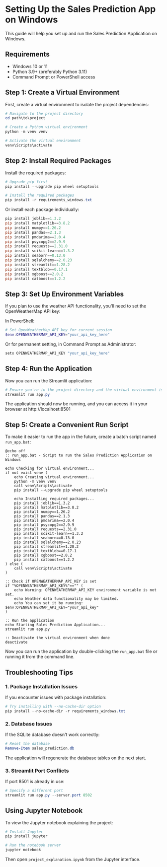 # Setting Up the Sales Prediction App on Windows

This guide will help you set up and run the Sales Prediction Application on Windows.

## Requirements

- Windows 10 or 11
- Python 3.9+ (preferably Python 3.11)
- Command Prompt or PowerShell access

## Step 1: Create a Virtual Environment

First, create a virtual environment to isolate the project dependencies:

```powershell
# Navigate to the project directory
cd path\to\project

# Create a Python virtual environment
python -m venv venv

# Activate the virtual environment
venv\Scripts\activate
```

## Step 2: Install Required Packages

Install the required packages:

```powershell
# Upgrade pip first
pip install --upgrade pip wheel setuptools

# Install the required packages
pip install -r requirements_windows.txt
```

Or install each package individually:

```powershell
pip install joblib==1.3.2
pip install matplotlib==3.8.2
pip install numpy==1.26.2
pip install pandas==2.1.3
pip install pmdarima==2.0.4
pip install psycopg2==2.9.9
pip install requests==2.31.0
pip install scikit-learn==1.3.2
pip install seaborn==0.13.0
pip install sqlalchemy==2.0.23
pip install streamlit==1.28.2
pip install textblob==0.17.1
pip install xgboost==2.0.2
pip install catboost==1.2.2
```

## Step 3: Set Up Environment Variables

If you plan to use the weather API functionality, you'll need to set the OpenWeatherMap API key:

In PowerShell:
```powershell
# Set OpenWeatherMap API key for current session
$env:OPENWEATHERMAP_API_KEY="your_api_key_here"
```

Or for permanent setting, in Command Prompt as Administrator:
```cmd
setx OPENWEATHERMAP_API_KEY "your_api_key_here"
```

## Step 4: Run the Application

Now you can run the Streamlit application:

```powershell
# Ensure you're in the project directory and the virtual environment is activated
streamlit run app.py
```

The application should now be running, and you can access it in your browser at http://localhost:8501

## Step 5: Create a Convenient Run Script

To make it easier to run the app in the future, create a batch script named `run_app.bat`:

```batch
@echo off
:: run_app.bat - Script to run the Sales Prediction Application on Windows

echo Checking for virtual environment...
if not exist venv (
    echo Creating virtual environment...
    python -m venv venv
    call venv\Scripts\activate
    pip install --upgrade pip wheel setuptools
    
    echo Installing required packages...
    pip install joblib==1.3.2
    pip install matplotlib==3.8.2
    pip install numpy==1.26.2
    pip install pandas==2.1.3
    pip install pmdarima==2.0.4
    pip install psycopg2==2.9.9
    pip install requests==2.31.0
    pip install scikit-learn==1.3.2
    pip install seaborn==0.13.0
    pip install sqlalchemy==2.0.23
    pip install streamlit==1.28.2
    pip install textblob==0.17.1
    pip install xgboost==2.0.2
    pip install catboost==1.2.2
) else (
    call venv\Scripts\activate
)

:: Check if OPENWEATHERMAP_API_KEY is set
if "%OPENWEATHERMAP_API_KEY%"=="" (
    echo Warning: OPENWEATHERMAP_API_KEY environment variable is not set.
    echo Weather data functionality may be limited.
    echo You can set it by running: $env:OPENWEATHERMAP_API_KEY="your_api_key"
)

:: Run the application
echo Starting Sales Prediction Application...
streamlit run app.py

:: Deactivate the virtual environment when done
deactivate
```

Now you can run the application by double-clicking the `run_app.bat` file or running it from the command line.

## Troubleshooting Tips

### 1. Package Installation Issues

If you encounter issues with package installation:

```powershell
# Try installing with --no-cache-dir option
pip install --no-cache-dir -r requirements_windows.txt
```

### 2. Database Issues

If the SQLite database doesn't work correctly:

```powershell
# Reset the database
Remove-Item sales_prediction.db
```

The application will regenerate the database tables on the next start.

### 3. Streamlit Port Conflicts

If port 8501 is already in use:

```powershell
# Specify a different port
streamlit run app.py --server.port 8502
```

## Using Jupyter Notebook

To view the Jupyter notebook explaining the project:

```powershell
# Install Jupyter
pip install jupyter

# Run the notebook server
jupyter notebook
```

Then open `project_explanation.ipynb` from the Jupyter interface.